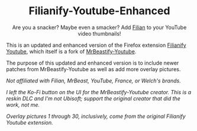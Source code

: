 <div align = center>

# Filianify-Youtube-Enhanced

Are you a snacker? Maybe even a smacker?
Add [Filian](https://twitch.tv/filian) to your YouTube video thumbnails!

</div>

This is an updated and enhanced version of the Firefox extension [Filianify Youtube](https://addons.mozilla.org/en-US/firefox/addon/filianify-youtube/), which itself is a fork of [MrBeastify-Youtube](https://github.com/MagicJinn/MrBeastify-Youtube/).

The purpose of this updated and enhanced version is to include newer patches from MrBeastify-Youtube as well as add more overlay pictures.

*Not affiliated with Filian, MrBeast, YouTube, France, or Welch's brands.*

*I left the Ko-Fi button on the UI for the MrBeastify-Youtube creator. This is a reskin DLC and I'm not Ubisoft; support the original creator that did the work, not me.*

*Overlay pictures 1 through 30, inclusively, come from the original Filianify Youtube extension.*
